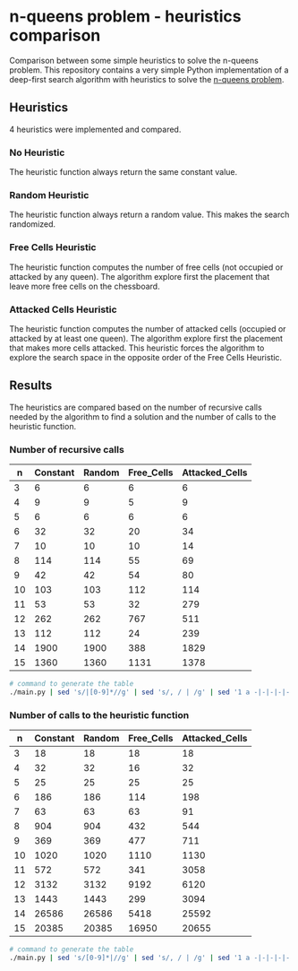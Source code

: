 # n-queens problem - heuristics comparison
Comparison between some simple heuristics to solve the n-queens problem.
This repository contains a very simple Python implementation of a deep-first search algorithm with heuristics
to solve the [n-queens problem](https://en.wikipedia.org/wiki/Eight_queens_puzzle).


## Heuristics
4 heuristics were implemented and compared.

### No Heuristic
The heuristic function always return the same constant value.

### Random Heuristic
The heuristic function always return a random value.
This makes the search randomized.

### Free Cells Heuristic
The heuristic function computes the number of free cells (not occupied or attacked by any queen).
The algorithm explore first the placement that leave more free cells on the chessboard.

### Attacked Cells Heuristic
The heuristic function computes the number of attacked cells (occupied or attacked by at least one queen).
The algorithm explore first the placement that makes more cells attacked.
This heuristic forces the algorithm to explore the search space in the opposite order of the Free Cells Heuristic.


## Results
The heuristics are compared based on the number of recursive calls needed by the algorithm 
to find a solution and the number of calls to the heuristic function.

### Number of recursive calls
n | Constant | Random | Free_Cells | Attacked_Cells
-|-|-|-|-
3 | 6 | 6 | 6 | 6
4 | 9 | 9 | 5 | 9
5 | 6 | 6 | 6 | 6
6 | 32 | 32 | 20 | 34
7 | 10 | 10 | 10 | 14
8 | 114 | 114 | 55 | 69
9 | 42 | 42 | 54 | 80
10 | 103 | 103 | 112 | 114
11 | 53 | 53 | 32 | 279
12 | 262 | 262 | 767 | 511
13 | 112 | 112 | 24 | 239
14 | 1900 | 1900 | 388 | 1829
15 | 1360 | 1360 | 1131 | 1378

```bash
# command to generate the table
./main.py | sed 's/|[0-9]*//g' | sed 's/, / | /g' | sed '1 a -|-|-|-|-'
```

### Number of calls to the heuristic function
n | Constant | Random | Free_Cells | Attacked_Cells
-|-|-|-|-
3 | 18 | 18 | 18 | 18
4 | 32 | 32 | 16 | 32
5 | 25 | 25 | 25 | 25
6 | 186 | 186 | 114 | 198
7 | 63 | 63 | 63 | 91
8 | 904 | 904 | 432 | 544
9 | 369 | 369 | 477 | 711
10 | 1020 | 1020 | 1110 | 1130
11 | 572 | 572 | 341 | 3058
12 | 3132 | 3132 | 9192 | 6120
13 | 1443 | 1443 | 299 | 3094
14 | 26586 | 26586 | 5418 | 25592
15 | 20385 | 20385 | 16950 | 20655

```bash
# command to generate the table
./main.py | sed 's/[0-9]*|//g' | sed 's/, / | /g' | sed '1 a -|-|-|-|-'
```
